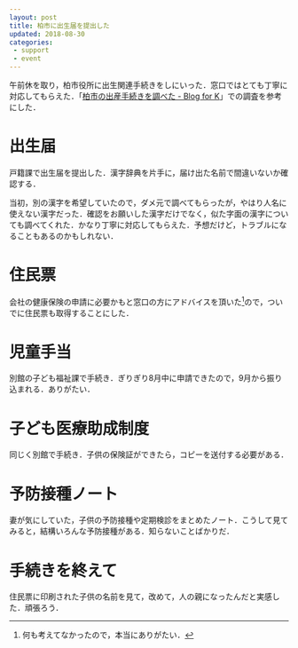 ```yaml
---
layout: post
title: 柏市に出生届を提出した
updated: 2018-08-30
categories:
 - support
 - event
---
```


午前休を取り，柏市役所に出生関連手続きをしにいった．窓口ではとても丁寧に対応してもらえた．「[柏市の出産手続きを調べた - Blog for K](https://blog4k.github.io/2018-08-27/kashiwa)」での調査を参考にした．

# 出生届

戸籍課で出生届を提出した．漢字辞典を片手に，届け出た名前で間違いないか確認する．

当初，別の漢字を希望していたので，ダメ元で調べてもらったが，やはり人名に使えない漢字だった．確認をお願いした漢字だけでなく，似た字面の漢字についても調べてくれた．かなり丁寧に対応してもらえた．予想だけど，トラブルになることもあるのかもしれない．

# 住民票

会社の健康保険の申請に必要かもと窓口の方にアドバイスを頂いた[^1]ので，ついでに住民票も取得することにした．

[^1]: 何も考えてなかったので，本当にありがたい．

# 児童手当

別館の子ども福祉課で手続き．ぎりぎり8月中に申請できたので，9月から振り込まれる．ありがたい．

# 子ども医療助成制度

同じく別館で手続き．子供の保険証ができたら，コピーを送付する必要がある．

# 予防接種ノート

妻が気にしていた，子供の予防接種や定期検診をまとめたノート．こうして見てみると，結構いろんな予防接種がある．知らないことばかりだ．

# 手続きを終えて

住民票に印刷された子供の名前を見て，改めて，人の親になったんだと実感した．頑張ろう．
